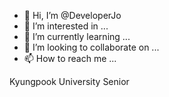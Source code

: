 - 👋 Hi, I’m @DeveloperJo
- 👀 I’m interested in ...
- 🌱 I’m currently learning ...
- 💞️ I’m looking to collaborate on ...
- 📫 How to reach me ...

<!---
DeveloperJo/DeveloperJo is a ✨ special ✨ repository because its `README.md` (this file) appears on your GitHub profile.
You can click the Preview link to take a look at your changes.
--->

Kyungpook University Senior

